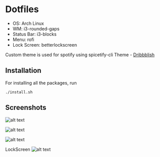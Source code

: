 # Dotfiles

* OS: Arch Linux
* WM: i3-rounded-gaps
* Status Bar: i3-blocks
* Menu: rofi
* Lock Screen: betterlockscreen

Custom theme is used for spotify using spicetify-cli
Theme - [Dribbblish](https://github.com/morpheusthewhite/spicetify-themes/tree/master/Dribbblish)

## Installation

For installing all the packages, run

```./install.sh```

## Screenshots

![alt text](./images/pic2.png)

![alt text](./images/pic3.png)

![alt text](./images/pic1.png)

LockScreen
![alt text](./images/pic4.png)